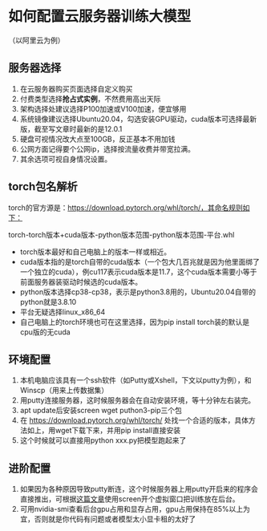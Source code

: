 # 如何配置云服务器训练大模型
（以阿里云为例）
## 服务器选择

1. 在云服务器购买页面选择自定义购买
2. 付费类型选择**抢占式实例**，不然费用高出天际
3. 架构选择处建议选择P100加速或V100加速，便宜够用
4. 系统镜像建议选择Ubuntu20.04，勾选安装GPU驱动，cuda版本可选择最新版，截至写文章时最新的是12.0.1
5. 硬盘可视情况改大点至100GB，反正基本不用加钱
6. 公网方面记得要个公网ip，选择按流量收费并带宽拉满。
7. 其余选项可视自身情况设置。

## torch包名解析
torch的官方源是：https://download.pytorch.org/whl/torch/，其命名规则如下：

torch-torch版本+cuda版本-python版本范围-python版本范围-平台.whl

* torch版本最好和自己电脑上的版本一样或相近。
* cuda版本指的是torch自带的cuda版本（一个包大几百兆就是因为他里面绑了一个独立的cuda），例cu117表示cuda版本是11.7，这个cuda版本需要小等于前面服务器装驱动时候选的cuda版本。
* python版本选择cp38-cp38，表示是python3.8用的，Ubuntu20.04自带的python就是3.8.10
* 平台无疑选择linux_x86_64
* 自己电脑上的torch环境也可在这里选择，因为pip install torch装的默认是cpu版的无cuda

## 环境配置
1. 本机电脑应该具有一个ssh软件（如Putty或Xshell，下文以putty为例），和Winscp（用来上传数据集）
2. 用putty连接服务器，这时候服务器会在自动安装环境，等十分钟左右装完。
3. apt update后安装screen wget puthon3-pip三个包
4. 在 https://download.pytorch.org/whl/torch/ 处找一个合适的版本，具体方法如上，用wget下载下来，并用pip install直接安装
5. 这个时候就可以直接用python xxx.py把模型跑起来了

## 进阶配置

1. 如果因为各种原因导致putty断连，这个时候服务器上用putty开启来的程序会直接推出，可根据[这篇文章](https://zhuanlan.zhihu.com/p/349322691)使用screen开个虚拟窗口把训练放在后台。
2. 可用nvidia-smi查看后台gpu占用和显存占用，gpu占用保持在85%以上为宜，否则就是你代码有问题或者模型太小显卡租的太好了
